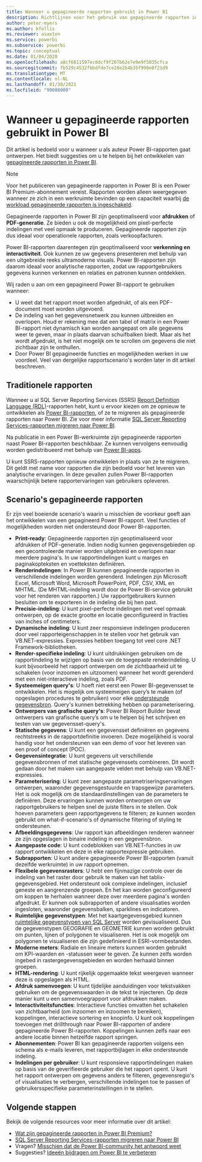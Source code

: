 ```yaml
---
title: Wanneer u gepagineerde rapporten gebruikt in Power BI
description: Richtlijnen voor het gebruik van gepagineerde rapporten in Power BI.
author: peter-myers
ms.author: kfollis
ms.reviewer: asaxton
ms.service: powerbi
ms.subservice: powerbi
ms.topic: conceptual
ms.date: 01/04/2020
ms.openlocfilehash: a8cf6611597ec0dcf9f207b62e7e9e9f5035cfca
ms.sourcegitcommit: fb529c4532fbbdfde7ce28e2b4b35f990e8f21d9
ms.translationtype: MT
ms.contentlocale: nl-NL
ms.lasthandoff: 01/30/2021
ms.locfileid: "99088000"
---
```

# <a name="when-to-use-paginated-reports-in-power-bi"></a>Wanneer u gepagineerde rapporten gebruikt in Power BI

Dit artikel is bedoeld voor u wanneer u als auteur Power BI-rapporten gaat ontwerpen. Het biedt suggesties om u te helpen bij het ontwikkelen van [gepagineerde rapporten in Power BI](../paginated-reports/paginated-reports-report-builder-power-bi.md).

> [!NOTE]
> Voor het publiceren van gepagineerde rapporten in Power BI is een Power BI Premium-abonnement vereist. Rapporten worden alleen weergegeven wanneer ze zich in een werkruimte bevinden op een capaciteit waarbij [de workload gepagineerde rapporten is ingeschakeld](../admin/service-admin-premium-workloads.md#paginated-reports).

Gepagineerde rapporten in Power BI zijn geoptimaliseerd voor **afdrukken** of **PDF-generatie**. Ze bieden u ook de mogelijkheid om pixel-perfecte indelingen met veel opmaak te produceren. Gepagineerde rapporten zijn dus ideaal voor operationele rapporten, zoals verkoopfacturen.

Power BI-rapporten daarentegen zijn geoptimaliseerd voor **verkenning en interactiviteit**. Ook kunnen ze uw gegevens presenteren met behulp van een uitgebreide reeks ultramoderne visuals. Power BI-rapporten zijn daarom ideaal voor analytische rapporten, zodat uw rapportgebruikers gegevens kunnen verkennen en relaties en patronen kunnen ontdekken.

Wij raden u aan om een gepagineerd Power BI-rapport te gebruiken wanneer:

- U weet dat het rapport moet worden afgedrukt, of als een PDF-document moet worden uitgevoerd.
- De indeling van het gegevensnetwerk zou kunnen uitbreiden en overlopen. Houd er rekening mee dat een tabel of matrix in een Power BI-rapport niet dynamisch kan worden aangepast om alle gegevens weer te geven, maar in plaats daarvan schuifbalken biedt. Maar als het wordt afgedrukt, is het niet mogelijk om te scrollen om gegevens die niet zichtbaar zijn te onthullen.
- Door Power BI gepagineerde functies en mogelijkheden werken in uw voordeel. Veel van dergelijke rapportscenario's worden later in dit artikel beschreven.

## <a name="legacy-reports"></a>Traditionele rapporten

Wanneer u al SQL Server Reporting Services (SSRS) [Report Definition Language (RDL)](/sql/reporting-services/reports/report-definition-language-ssrs)-rapporten hebt, kunt u ervoor kiezen om ze opnieuw te ontwikkelen als [Power BI-rapporten](../consumer/end-user-reports.md), of ze te migreren als gepagineerde rapporten naar Power BI. Zie voor meer informatie [SQL Server Reporting Services-rapporten migreren naar Power BI](migrate-ssrs-reports-to-power-bi.md).

Na publicatie in een Power BI-werkruimte zijn gepagineerde rapporten naast Power BI-rapporten beschikbaar. Ze kunnen vervolgens eenvoudig worden gedistribueerd met behulp van [Power BI-apps](../collaborate-share/service-create-distribute-apps.md).

U kunt SSRS-rapporten opnieuw ontwikkelen in plaats van ze te migreren. Dit geldt met name voor rapporten die zijn bedoeld voor het leveren van analytische ervaringen. In deze gevallen zullen Power BI-rapporten waarschijnlijk betere rapportervaringen van gebruikers opleveren.

## <a name="paginated-report-scenarios"></a>Scenario's gepagineerde rapporten

Er zijn veel boeiende scenario's waarin u misschien de voorkeur geeft aan het ontwikkelen van een gepagineerd Power BI-rapport. Veel functies of mogelijkheden worden niet ondersteund door Power BI-rapporten.

- **Print-ready**: Gepagineerde rapporten zijn geoptimaliseerd voor afdrukken of PDF-generatie. Indien nodig kunnen gegevensgebieden op een gecontroleerde manier worden uitgebreid en overlopen naar meerdere pagina's. In uw rapportindelingen kunt u marges en paginakopteksten en voetteksten definiëren.
- **Renderindelingen**: In Power BI kunnen gepagineerde rapporten in verschillende indelingen worden gerenderd. Indelingen zijn Microsoft Excel, Microsoft Word, Microsoft PowerPoint, PDF, CSV, XML en MHTML. (De MHTML-indeling wordt door de Power BI-service gebruikt voor het renderen van rapporten.) Uw rapportgebruikers kunnen besluiten om te exporteren in de indeling die bij hen past.
- **Precisie-indeling**: U kunt pixel-perfecte indelingen met veel opmaak ontwerpen, op de exacte grootte en locatie geconfigureerd in fracties van inches of centimeters.
- **Dynamische indeling**: U kunt zeer responsieve indelingen produceren door veel rapporteigenschappen in te stellen voor het gebruik van VB.NET-expressies. Expressies hebben toegang tot veel core .NET Framework-bibliotheken.
- **Render-specifieke indeling**: U kunt uitdrukkingen gebruiken om de rapportindeling te wijzigen op basis van de toegepaste renderindeling. U kunt bijvoorbeeld het rapport ontwerpen om de zichtbaarheid uit te schakelen (voor inzoomen en uitzoomen) wanneer het wordt gerenderd met een niet-interactieve indeling, zoals PDF.
- **Systeemeigen query's**: U hoeft niet eerst een Power BI-gegevensset te ontwikkelen. Het is mogelijk om systeemeigen query’s te maken (of opgeslagen procedures te gebruiken) voor elke [ondersteunde gegevensbron](../paginated-reports/paginated-reports-data-sources.md). Query's kunnen betrekking hebben op parameterisering.
- **Ontwerpers van grafische query's**: Power BI Report Builder bevat ontwerpers van grafische query’s om u te helpen bij het schrijven en testen van uw gegevensset-query's.
- **Statische gegevens**: U kunt een gegevensset definiëren en gegevens rechtstreeks in de rapportdefinitie invoeren. Deze mogelijkheid is vooral handig voor het ondersteunen van een demo of voor het leveren van een proof of concept (POC).
- **Gegevensintegratie**: U kunt gegevens uit verschillende gegevensbronnen of met statische gegevenssets combineren. Dit wordt gedaan door het maken van aangepaste velden met behulp van VB.NET-expressies.
- **Parameterisering**: U kunt zeer aangepaste parametriseringservaringen ontwerpen, waaronder gegevensgestuurde en trapsgewijze parameters. Het is ook mogelijk om de standaardinstellingen van de parameters te definiëren. Deze ervaringen kunnen worden ontworpen om uw rapportgebruikers te helpen snel de juiste filters in te stellen. Ook hoeven parameters geen rapportgegevens te filteren; ze kunnen worden gebruikt om what-if-scenario's of dynamische filtering of styling te ondersteunen.
- **Afbeeldingsgegevens**: Uw rapport kan afbeeldingen renderen wanneer ze zijn opgeslagen in binaire indeling in een gegevensbron.
- **Aangepaste code**: U kunt codeblokken van VB.NET-functies in uw rapport ontwikkelen en deze in elke rapportexpressie gebruiken.
- **Subrapporten**: U kunt andere gepagineerde Power BI-rapporten (vanuit dezelfde werkruimte) in uw rapport opnemen.
- **Flexibele gegevensrasters**: U hebt een fijnmazige controle over de indeling van het raster door gebruik te maken van het tablix-gegevensgebied. Het ondersteunt ook complexe indelingen, inclusief geneste en aangrenzende groepen. En het kan worden geconfigureerd om koppen te herhalen wanneer deze over meerdere pagina's worden afgedrukt. Er kunnen ook subrapporten of andere visualisaties worden ingesloten, waaronder gegevensbalken, sparklines en indicatoren.
- **Ruimtelijke gegevenstypen**: Met het kaartgegevensgebied kunnen [ruimtelijke gegevenstypen van SQL Server](/sql/relational-databases/spatial/spatial-data-sql-server) worden gevisualiseerd. Dus de gegevenstypen GEOGRAFIE en GEOMETRIE kunnen worden gebruikt om punten, lijnen of polygonen te visualiseren. Het is ook mogelijk om polygonen te visualiseren die zijn gedefinieerd in ESRI-vormbestanden.
- **Moderne meters**: Radiale en lineaire meters kunnen worden gebruikt om KPI-waarden en -statussen weer te geven. Ze kunnen zelfs worden ingebed in rastergegevensgebieden en worden herhaald binnen groepen.
- **HTML-rendering**: U kunt rijkelijk opgemaakte tekst weergeven wanneer deze is opgeslagen als HTML.
- **Afdruk samenvoegen**: U kunt tijdelijke aanduidingen voor tekstvakken gebruiken om de gegevenswaarden in de tekst te injecteren. Op deze manier kunt u een samenvoegrapport voor afdrukken maken.
- **Interactiviteitsfuncties**: Interactieve functies omvatten het schakelen van zichtbaarheid (om inzoomen en inzoomen te bereiken), koppelingen, interactieve sortering en knopinfo. U kunt ook koppelingen toevoegen met drillthrough naar Power BI-rapporten of andere gepagineerde Power BI-rapporten. Koppelingen kunnen zelfs naar een andere locatie binnen hetzelfde rapport springen.
- **Abonnementen**: Power BI kan gepagineerde rapporten volgens een schema als e-mails leveren, met rapportbijlagen in elke ondersteunde indeling.
- **Indelingen per gebruiker**: U kunt responsieve rapportindelingen maken op basis van de geverifieerde gebruiker die het rapport opent. U kunt het rapport ontwerpen om gegevens anders te filteren, gegevensregio's of visualisaties te verbergen, verschillende indelingen toe te passen of gebruikersspecifieke parameterinstellingen in te stellen.

## <a name="next-steps"></a>Volgende stappen

Bekijk de volgende resources voor meer informatie over dit artikel:

- [Wat zijn gepagineerde rapporten in Power BI Premium?](../paginated-reports/paginated-reports-report-builder-power-bi.md)
- [SQL Server Reporting Services-rapporten migreren naar Power BI](migrate-ssrs-reports-to-power-bi.md)
- Vragen? [Misschien dat de Power BI-community het antwoord weet](https://community.powerbi.com/)
- Suggesties? [Ideeën bijdragen om Power BI te verbeteren](https://ideas.powerbi.com/)
